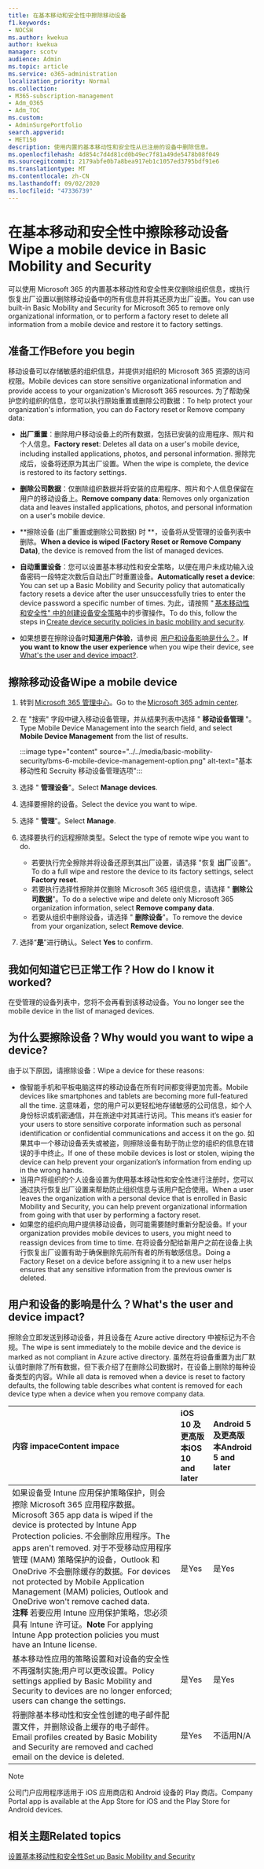 ```yaml
---
title: 在基本移动和安全性中擦除移动设备
f1.keywords:
- NOCSH
ms.author: kwekua
author: kwekua
manager: scotv
audience: Admin
ms.topic: article
ms.service: o365-administration
localization_priority: Normal
ms.collection:
- M365-subscription-management
- Adm_O365
- Adm_TOC
ms.custom:
- AdminSurgePortfolio
search.appverid:
- MET150
description: 使用内置的基本移动性和安全性从已注册的设备中删除信息。
ms.openlocfilehash: 4d854c7d4d81cd0b49ec7f81a49de5478b08f049
ms.sourcegitcommit: 2179abfe0b7a8bea917eb1c1057ed3795bdf91e6
ms.translationtype: MT
ms.contentlocale: zh-CN
ms.lasthandoff: 09/02/2020
ms.locfileid: "47336739"
---
```

# <a name="wipe-a-mobile-device-in-basic-mobility-and-security"></a><span data-ttu-id="85839-103">在基本移动和安全性中擦除移动设备</span><span class="sxs-lookup"><span data-stu-id="85839-103">Wipe a mobile device in Basic Mobility and Security</span></span>

<span data-ttu-id="85839-104">可以使用 Microsoft 365 的内置基本移动性和安全性来仅删除组织信息，或执行恢复出厂设置以删除移动设备中的所有信息并将其还原为出厂设置。</span><span class="sxs-lookup"><span data-stu-id="85839-104">You can use built-in Basic Mobility and Security for Microsoft 365 to remove only organizational information, or to perform a factory reset to delete all information from a mobile device and restore it to factory settings.</span></span>

## <a name="before-you-begin"></a><span data-ttu-id="85839-105">准备工作</span><span class="sxs-lookup"><span data-stu-id="85839-105">Before you begin</span></span>

<span data-ttu-id="85839-106">移动设备可以存储敏感的组织信息，并提供对组织的 Microsoft 365 资源的访问权限。</span><span class="sxs-lookup"><span data-stu-id="85839-106">Mobile devices can store sensitive organizational information and provide access to your organization's Microsoft 365 resources.</span></span> <span data-ttu-id="85839-107">为了帮助保护您的组织的信息，您可以执行原始重置或删除公司数据：</span><span class="sxs-lookup"><span data-stu-id="85839-107">To help protect your organization's information, you can do Factory reset or Remove company data:</span></span>
    
- <span data-ttu-id="85839-108">**出厂重置**：删除用户移动设备上的所有数据，包括已安装的应用程序、照片和个人信息。</span><span class="sxs-lookup"><span data-stu-id="85839-108">**Factory reset**: Deletes all data on a user's mobile device, including installed applications, photos, and personal information.</span></span> <span data-ttu-id="85839-109">擦除完成后，设备将还原为其出厂设置。</span><span class="sxs-lookup"><span data-stu-id="85839-109">When the wipe is complete, the device is restored to its factory settings.</span></span>
    
- <span data-ttu-id="85839-110">**删除公司数据**：仅删除组织数据并将安装的应用程序、照片和个人信息保留在用户的移动设备上。</span><span class="sxs-lookup"><span data-stu-id="85839-110">**Remove company data**: Removes only organization data and leaves installed applications, photos, and personal information on a user's mobile device.</span></span>   

- <span data-ttu-id="85839-111">\*\*擦除设备 (出厂重置或删除公司数据) 时 \*\*，设备将从受管理的设备列表中删除。</span><span class="sxs-lookup"><span data-stu-id="85839-111">**When a device is wiped (Factory Reset or Remove Company Data)**, the device is removed from the list of managed devices.</span></span>
    
- <span data-ttu-id="85839-112">**自动重置设备**：您可以设置基本移动性和安全策略，以便在用户未成功输入设备密码一段特定次数后自动出厂时重置设备。</span><span class="sxs-lookup"><span data-stu-id="85839-112">**Automatically reset a device**: You can set up a Basic Mobility and Security policy that automatically factory resets a device after the user unsuccessfully tries to enter the device password a specific number of times.</span></span> <span data-ttu-id="85839-113">为此，请按照 " [基本移动性和安全性" 中的创建设备安全策略](create-device-security-policies-in-basic-mmobility-and-security.md)中的步骤操作。</span><span class="sxs-lookup"><span data-stu-id="85839-113">To do this, follow the steps in [Create device security policies in basic mobility and security](create-device-security-policies-in-basic-mmobility-and-security.md).</span></span>
    
- <span data-ttu-id="85839-114">如果想要在擦除设备时**知道用户体验**，请参阅  [用户和设备影响是什么？](#whats-the-user-and-device-impact)。</span><span class="sxs-lookup"><span data-stu-id="85839-114">**If you want to know the user experience** when you wipe their device, see  [What's the user and device impact?](#whats-the-user-and-device-impact).</span></span>   

## <a name="wipe-a-mobile-device"></a><span data-ttu-id="85839-115">擦除移动设备</span><span class="sxs-lookup"><span data-stu-id="85839-115">Wipe a mobile device</span></span>

1. <span data-ttu-id="85839-116">转到 [Microsoft 365 管理中心](https://support.microsoft.com/office/758befc4-0888-4009-9f14-0d147402fd23)。</span><span class="sxs-lookup"><span data-stu-id="85839-116">Go to the [Microsoft 365 admin center](https://support.microsoft.com/office/758befc4-0888-4009-9f14-0d147402fd23).</span></span>
    
2. <span data-ttu-id="85839-117">在 "搜索" 字段中键入移动设备管理，并从结果列表中选择 " **移动设备管理** "。</span><span class="sxs-lookup"><span data-stu-id="85839-117">Type Mobile Device Management into the search field, and select **Mobile Device Management** from the list of results.</span></span> 

    :::image type="content" source="../../media/basic-mobility-security/bms-6-mobile-device-management-option.png" alt-text="基本移动性和 Secruity 移动设备管理选项":::

3. <span data-ttu-id="85839-119">选择 " **管理设备**"。</span><span class="sxs-lookup"><span data-stu-id="85839-119">Select **Manage devices**.</span></span>

4. <span data-ttu-id="85839-120">选择要擦除的设备。</span><span class="sxs-lookup"><span data-stu-id="85839-120">Select the device you want to wipe.</span></span>

5. <span data-ttu-id="85839-121">选择 " **管理**"。</span><span class="sxs-lookup"><span data-stu-id="85839-121">Select **Manage**.</span></span>

6. <span data-ttu-id="85839-122">选择要执行的远程擦除类型。</span><span class="sxs-lookup"><span data-stu-id="85839-122">Select the type of remote wipe you want to do.</span></span>

    - <span data-ttu-id="85839-123">若要执行完全擦除并将设备还原到其出厂设置，请选择 "恢复 **出厂**设置"。</span><span class="sxs-lookup"><span data-stu-id="85839-123">To do a full wipe and restore the device to its factory settings, select **Factory reset**.</span></span>
    - <span data-ttu-id="85839-124">若要执行选择性擦除并仅删除 Microsoft 365 组织信息，请选择 " **删除公司数据**"。</span><span class="sxs-lookup"><span data-stu-id="85839-124">To do a selective wipe and delete only Microsoft 365 organization information, select **Remove company data**.</span></span>
    - <span data-ttu-id="85839-125">若要从组织中删除设备，请选择 " **删除设备**"。</span><span class="sxs-lookup"><span data-stu-id="85839-125">To remove the device from your organization, select **Remove device**.</span></span>

7. <span data-ttu-id="85839-126">选择“**是**”进行确认。</span><span class="sxs-lookup"><span data-stu-id="85839-126">Select **Yes** to confirm.</span></span>

## <a name="how-do-i-know-it-worked"></a><span data-ttu-id="85839-127">我如何知道它已正常工作？</span><span class="sxs-lookup"><span data-stu-id="85839-127">How do I know it worked?</span></span>

<span data-ttu-id="85839-128">在受管理的设备列表中，您将不会再看到该移动设备。</span><span class="sxs-lookup"><span data-stu-id="85839-128">You no longer see the mobile device in the list of managed devices.</span></span>

## <a name="why-would-you-want-to-wipe-a-device"></a><span data-ttu-id="85839-129">为什么要擦除设备？</span><span class="sxs-lookup"><span data-stu-id="85839-129">Why would you want to wipe a device?</span></span>

<span data-ttu-id="85839-130">由于以下原因，请擦除设备：</span><span class="sxs-lookup"><span data-stu-id="85839-130">Wipe a device for these reasons:</span></span>

- <span data-ttu-id="85839-131">像智能手机和平板电脑这样的移动设备在所有时间都变得更加完善。</span><span class="sxs-lookup"><span data-stu-id="85839-131">Mobile devices like smartphones and tablets are becoming more full-featured all the time.</span></span> <span data-ttu-id="85839-132">这意味着，您的用户可以更轻松地存储敏感的公司信息，如个人身份标识或机密通信，并在旅途中对其进行访问。</span><span class="sxs-lookup"><span data-stu-id="85839-132">This means it’s easier for your users to store sensitive corporate information such as personal identification or confidential communications and access it on the go.</span></span> <span data-ttu-id="85839-133">如果其中一个移动设备丢失或被盗，则擦除设备有助于防止您的组织的信息在错误的手中终止。</span><span class="sxs-lookup"><span data-stu-id="85839-133">If one of these mobile devices is lost or stolen, wiping the device can help prevent your organization’s information from ending up in the wrong hands.</span></span>
- <span data-ttu-id="85839-134">当用户将组织的个人设备设置为使用基本移动性和安全性进行注册时，您可以通过执行恢复出厂设置来帮助防止组织信息与该用户配合使用。</span><span class="sxs-lookup"><span data-stu-id="85839-134">When a user leaves the organization with a personal device that is enrolled in Basic Mobility and Security, you can help prevent organizational information from going with that user by performing a factory reset.</span></span>
- <span data-ttu-id="85839-135">如果您的组织向用户提供移动设备，则可能需要随时重新分配设备。</span><span class="sxs-lookup"><span data-stu-id="85839-135">If your organization provides mobile devices to users, you might need to reassign devices from time to time.</span></span> <span data-ttu-id="85839-136">在将设备分配给新用户之前在设备上执行恢复出厂设置有助于确保删除先前所有者的所有敏感信息。</span><span class="sxs-lookup"><span data-stu-id="85839-136">Doing a Factory Reset on a device before assigning it to a new user helps ensures that any sensitive information from the previous owner is deleted.</span></span>

## <a name="whats-the-user-and-device-impact"></a><span data-ttu-id="85839-137">用户和设备的影响是什么？</span><span class="sxs-lookup"><span data-stu-id="85839-137">What's the user and device impact?</span></span>

<span data-ttu-id="85839-138">擦除会立即发送到移动设备，并且设备在 Azure active directory 中被标记为不合规。</span><span class="sxs-lookup"><span data-stu-id="85839-138">The wipe is sent immediately to the mobile device and the device is marked as not compliant in Azure active directory.</span></span> <span data-ttu-id="85839-139">虽然在将设备重置为出厂默认值时删除了所有数据，但下表介绍了在删除公司数据时，在设备上删除的每种设备类型的内容。</span><span class="sxs-lookup"><span data-stu-id="85839-139">While all data is removed when a device is reset to factory defaults, the following table describes what content is removed for each device type when a device when you remove company data.</span></span>

|<span data-ttu-id="85839-140">**内容 impace**</span><span class="sxs-lookup"><span data-stu-id="85839-140">**Content impace**</span></span>|<span data-ttu-id="85839-141">**iOS 10 及更高版本**</span><span class="sxs-lookup"><span data-stu-id="85839-141">**iOS 10 and later**</span></span>|<span data-ttu-id="85839-142">**Android 5 及更高版本**</span><span class="sxs-lookup"><span data-stu-id="85839-142">**Android 5 and later**</span></span>|
|:-----|:-----|:-----|
|<span data-ttu-id="85839-143">如果设备受 Intune 应用保护策略保护，则会擦除 Microsoft 365 应用程序数据。</span><span class="sxs-lookup"><span data-stu-id="85839-143">Microsoft 365 app data is wiped if the device is protected by Intune App Protection policies.</span></span> <span data-ttu-id="85839-144">不会删除应用程序。</span><span class="sxs-lookup"><span data-stu-id="85839-144">The apps aren't removed.</span></span> <span data-ttu-id="85839-145">对于不受移动应用程序管理 (MAM) 策略保护的设备，Outlook 和 OneDrive 不会删除缓存的数据。</span><span class="sxs-lookup"><span data-stu-id="85839-145">For devices not protected by Mobile Application Management (MAM) policies, Outlook and OneDrive won't remove cached data.</span></span><br/><span data-ttu-id="85839-146">**注释** 若要应用 Intune 应用保护策略，您必须具有 Intune 许可证。</span><span class="sxs-lookup"><span data-stu-id="85839-146">**Note** For applying Intune App protection policies you must have an Intune license.</span></span>|<span data-ttu-id="85839-147">是</span><span class="sxs-lookup"><span data-stu-id="85839-147">Yes</span></span>|<span data-ttu-id="85839-148">是</span><span class="sxs-lookup"><span data-stu-id="85839-148">Yes</span></span>|
|<span data-ttu-id="85839-149">基本移动性应用的策略设置和对设备的安全性不再强制实施;用户可以更改设置。</span><span class="sxs-lookup"><span data-stu-id="85839-149">Policy settings applied by Basic Mobility and Security to devices are no longer enforced; users can change the settings.</span></span>|<span data-ttu-id="85839-150">是</span><span class="sxs-lookup"><span data-stu-id="85839-150">Yes</span></span>|<span data-ttu-id="85839-151">是</span><span class="sxs-lookup"><span data-stu-id="85839-151">Yes</span></span>|
|<span data-ttu-id="85839-152">将删除基本移动性和安全性创建的电子邮件配置文件，并删除设备上缓存的电子邮件。</span><span class="sxs-lookup"><span data-stu-id="85839-152">Email profiles created by Basic Mobility and Security are removed and cached email on the device is deleted.</span></span>|<span data-ttu-id="85839-153">是</span><span class="sxs-lookup"><span data-stu-id="85839-153">Yes</span></span>|<span data-ttu-id="85839-154">不适用</span><span class="sxs-lookup"><span data-stu-id="85839-154">N/A</span></span>|
>[!NOTE] 
><span data-ttu-id="85839-155">公司门户应用程序适用于 iOS 应用商店和 Android 设备的 Play 商店。</span><span class="sxs-lookup"><span data-stu-id="85839-155">Company Portal app is available at the App Store for iOS and the Play Store for Android devices.</span></span>

## <a name="related-topics"></a><span data-ttu-id="85839-156">相关主题</span><span class="sxs-lookup"><span data-stu-id="85839-156">Related topics</span></span>

[<span data-ttu-id="85839-157">设置基本移动性和安全性</span><span class="sxs-lookup"><span data-stu-id="85839-157">Set up Basic Mobility and Security</span></span>](set-up-basic-mobility-and-security.md)